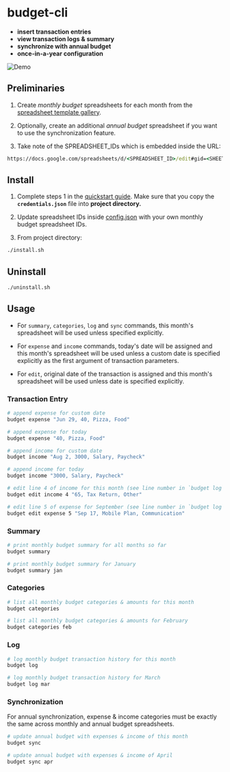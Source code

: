 # budget-cli
 * **insert transaction entries**
 * **view transaction logs & summary**
 * **synchronize with annual budget**
 * **once-in-a-year configuration**

![Demo](demo.gif)

## Preliminaries
 1. Create *monthly budget* spreadsheets for each month from the [spreadsheet template gallery](https://docs.google.com/spreadsheets/u/0/?ftv=1&folder=0ACoSgW1iveL-Uk9PVA).

 2. Optionally, create an additional *annual budget* spreadsheet if you want to use the synchronization feature.

 3. Take note of the SPREADSHEET_IDs which is embedded inside the URL:
``` cmd
https://docs.google.com/spreadsheets/d/<SPREADSHEET_ID>/edit#gid=<SHEET_ID>
```

## Install
 1. Complete steps 1 in the [quickstart guide](https://developers.google.com/sheets/api/quickstart/python). Make sure that you copy the **`credentials.json`** file into **project directory.**

 2. Update spreadsheet IDs inside [config.json](config.json) with your own monthly budget spreadsheet IDs.

 3. From project directory:
``` sh
./install.sh
```
 
## Uninstall
``` sh
./uninstall.sh
```

## Usage
 * For `summary`, `categories`, `log` and `sync` commands, this month's spreadsheet will be used unless specified explicitly.

 * For `expense` and `income` commands, today's date will be assigned and this month's spreadsheet will be used unless a custom date is specified explicitly as the first argument of transaction parameters.

 * For `edit`, original date of the transaction is assigned and this month's spreadsheet will be used unless date is specified explicitly.

### Transaction Entry
``` sh
# append expense for custom date
budget expense "Jun 29, 40, Pizza, Food"

# append expense for today
budget expense "40, Pizza, Food"

# append income for custom date
budget income "Aug 2, 3000, Salary, Paycheck"

# append income for today
budget income "3000, Salary, Paycheck"

# edit line 4 of income for this month (see line number in `budget log`)
budget edit income 4 "65, Tax Return, Other"

# edit line 5 of expense for September (see line number in `budget log`)
budget edit expense 5 "Sep 17, Mobile Plan, Communication"
```

### Summary
``` sh
# print monthly budget summary for all months so far
budget summary

# print monthly budget summary for January
budget summary jan
```

### Categories
``` sh
# list all monthly budget categories & amounts for this month
budget categories

# list all monthly budget categories & amounts for February
budget categories feb
```

### Log
``` sh
# log monthly budget transaction history for this month
budget log

# log monthly budget transaction history for March
budget log mar
```

### Synchronization
 For annual synchronization, expense & income categories must be exactly the same across monthly and annual budget spreadsheets.

``` sh
# update annual budget with expenses & income of this month
budget sync

# update annual budget with expenses & income of April
budget sync apr
```
